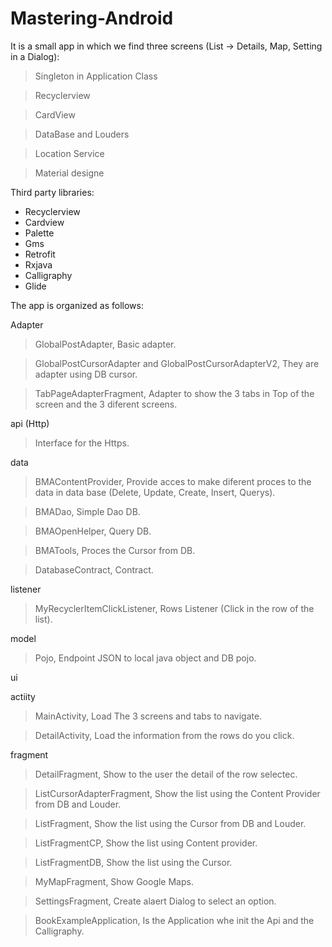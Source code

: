 # Mastering-Android

It is a small app in which we find three screens (List -> Details, Map, Setting in a Dialog):

>Singleton in Application Class

>Recyclerview

>CardView

>DataBase and Louders

>Location Service

>Material designe

Third party libraries:


 - Recyclerview
 - Cardview
 - Palette
 - Gms
 - Retrofit
 - Rxjava
 - Calligraphy
 - Glide

The app is organized as follows:

Adapter

> GlobalPostAdapter, Basic adapter.

> GlobalPostCursorAdapter and GlobalPostCursorAdapterV2, They are adapter using DB cursor.

> TabPageAdapterFragment, Adapter to show the 3 tabs in Top of the screen and the 3 diferent screens.


api
(Http)
> Interface for the Https.

data

> BMAContentProvider, Provide acces to make diferent proces to the data in data base (Delete, Update, Create, Insert, Querys).

> BMADao, Simple Dao DB.

> BMAOpenHelper, Query DB.

> BMATools, Proces the Cursor from DB.

> DatabaseContract, Contract.

listener

> MyRecyclerItemClickListener, Rows Listener (Click in the row of the list).

model

> Pojo, Endpoint JSON to local java object and DB pojo.

ui

actiity

> MainActivity, Load The 3 screens and tabs to navigate.

> DetailActivity, Load the information from the rows do you click.

fragment

> DetailFragment, Show to the user the detail of the row selectec.

> ListCursorAdapterFragment, Show the list using the Content Provider from DB and Louder.

> ListFragment, Show the list using the Cursor from DB and Louder.

> ListFragmentCP, Show the list using Content provider.

> ListFragmentDB, Show the list using the Cursor.

> MyMapFragment, Show Google Maps.

> SettingsFragment, Create alaert Dialog to select an option.

> BookExampleApplication, Is the Application whe init the Api and the Calligraphy.


